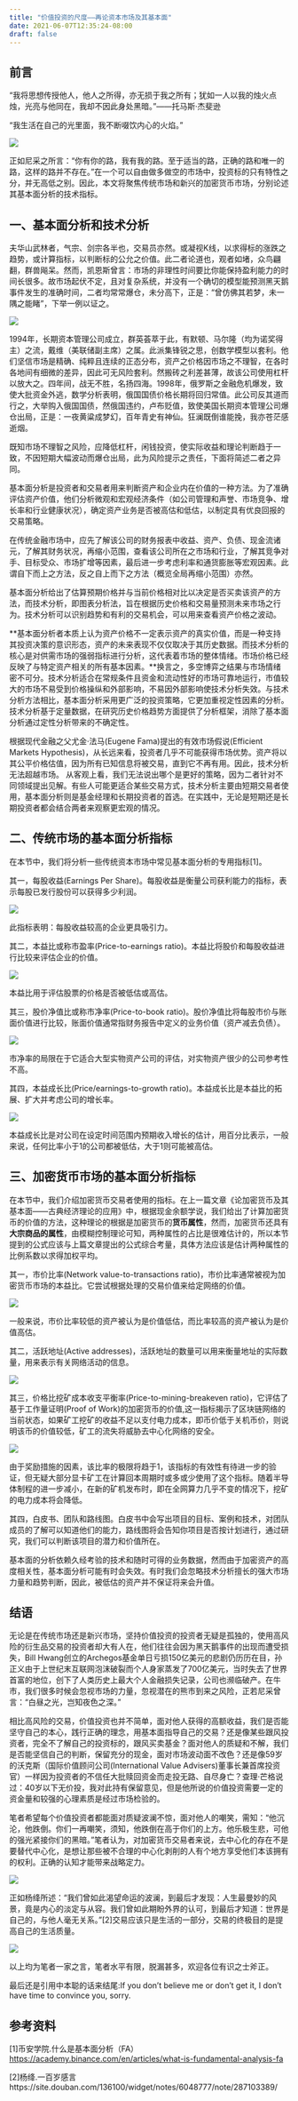 ```yaml
---
title: "价值投资的尺度——再论资本市场及其基本面"
date: 2021-06-07T12:35:24-08:00
draft: false
---
```


前言
--

“我将思想传授他人，他人之所得，亦无损于我之所有；犹如一人以我的烛火点烛，光亮与他同在，我却不因此身处黑暗。”——托马斯·杰斐逊

“我生活在自己的光里面，我不断啜饮内心的火焰。”

[![](https://z3.ax1x.com/2021/07/27/W5kHsK.md.png#vwid=680&vhei=779)](https://imgtu.com/i/W5kHsK)

正如尼采之所言：“你有你的路，我有我的路。至于适当的路，正确的路和唯一的路，这样的路并不存在。”在一个可以自由做多做空的市场中，投资标的只有特性之分，并无高低之别。因此，本文将聚焦传统市场和新兴的加密货币市场，分别论述其基本面分析的技术指标。

一、基本面分析和技术分析
------------

夫华山武林者，气宗、剑宗各半也，交易员亦然。或凝视K线，以求得标的涨跌之趋势，或计算指标，以判断标的公允之价值。此二者论道也，观者如堵，众鸟翩翻，群兽飚呆。然而，凯恩斯曾言：市场的非理性时间要比你能保持盈利能力的时间长很多。故市场起伏不定，且对复杂系统，并没有一个确切的模型能预测黑天鹅事件发生的准确时间，二者均常常爆仓，未分高下，正是：“曾仿佛其若梦，未一隅之能睹”，下举一例以证之。

[![](https://z3.ax1x.com/2021/07/27/W5k1PA.md.png#vwid=680&vhei=513)](https://imgtu.com/i/W5k1PA)

1994年，长期资本管理公司成立，群英荟萃于此，有默顿、马尔隆（均为诺奖得主）之流，戴维（美联储副主席）之属。此派集锋锐之思，创数学模型以套利。他们坚信市场是精确、纯粹且连续的正态分布，资产之价格因市场之不理智，在各时各地间有细微的差异，因此可无风险套利。然搬砖之利差甚薄，故该公司使用杠杆以放大之。四年间，战无不胜，名扬四海。1998年，俄罗斯之金融危机爆发，致使大批资金外逃，数学分析表明，俄国国债价格长期将回归常值。此公司反其道而行之，大举购入俄国国债，然俄国违约，卢布贬值，致使美国长期资本管理公司爆仓出局，正是：一夜黄粱成梦幻，百年青史有神仙。狂澜既倒谁能挽，我亦苍茫感逝烟。

既知市场不理智之风险，应降低杠杆，闲钱投资，使实际收益和理论判断趋于一致，不因短期大幅波动而爆仓出局，此为风险提示之责任，下面将简述二者之异同。

基本面分析是投资者和交易者用来判断资产和企业内在价值的一种方法。为了准确评估资产价值，他们分析微观和宏观经济条件（如公司管理和声誉、市场竞争、增长率和行业健康状况），确定资产业务是否被高估和低估，以制定具有优良回报的交易策略。

在传统金融市场中，应先了解该公司的财务报表中收益、资产、负债、现金流诸元，了解其财务状况，再缩小范围，查看该公司所在之市场和行业，了解其竞争对手、目标受众、市场扩增等因素，最后进一步考虑利率和通货膨胀等宏观因素。此谓自下而上之方法，反之自上而下之方法（概览全局再缩小范围）亦然。

基本面分析给出了估算预期价格并与当前价格相对比以决定是否买卖该资产的方法，而技术分析，即图表分析法，旨在根据历史价格和交易量预测未来市场之行为。技术分析可以识别趋势和有利的交易机会，可以用来查看资产价格之波动。

**基本面分析者本质上认为资产价格不一定表示资产的真实价值，而是一种支持其投资决策的意识形态，资产的未来表现不仅仅取决于其历史数据。而技术分析的核心是对供需市场的强弱指标进行分析，这代表着市场的整体情绪。市场价格已经反映了与特定资产相关的所有基本因素。**换言之，多空博弈之结果与市场情绪密不可分。技术分析适合在常规条件且资金和流动性好的市场可靠地运行，市值较大的市场不易受到价格操纵和外部影响，不易因外部影响使技术分析失效。与技术分析方法相比，基本面分析采用更广泛的投资策略，它更加重视定性因素的分析。技术分析基于定量数据，在研究历史价格趋势方面提供了分析框架，消除了基本面分析通过定性分析带来的不确定性。

根据现代金融之父尤金·法马(Eugene Fama)提出的有效市场假说(Efficient Markets Hypothesis)，从长远来看，投资者几乎不可能获得市场优势。资产将以其公平价格估值，因为所有已知信息将被交易，直到它不再有用。因此，技术分析无法超越市场。
从客观上看，我们无法说出哪个是更好的策略，因为二者针对不同领域提出见解。有些人可能更适合某些交易方式，技术分析主要由短期交易者使用，基本面分析则是基金经理和长期投资者的首选。在实践中，无论是短期还是长期投资者都会结合两者来观察更宏观的情况。

二、传统市场的基本面分析指标
--------------

在本节中，我们将分析一些传统资本市场中常见基本面分析的专用指标[1]。

其一，每股收益(Earnings Per Share)。每股收益是衡量公司获利能力的指标，表示每股已发行股份可以获得多少利润。

[![](https://z3.ax1x.com/2021/07/27/W5Fnts.png#vwid=787&vhei=115)](https://imgtu.com/i/W5Fnts)

此指标表明：每股收益较高的企业更具吸引力。

其二，本益比或称市盈率(Price-to-earnings ratio)。本益比将股价和每股收益进行比较来评估企业的价值。
 
[![](https://z3.ax1x.com/2021/07/27/W5FGBF.png#vwid=448&vhei=111)](https://imgtu.com/i/W5FGBF)

本益比用于评估股票的价格是否被低估或高估。

其三，股价净值比或称市净率(Price-to-book ratio)。股价净值比将每股市价与账面价值进行比较，账面价值通常指财务报告中定义的业务价值（资产减去负债）。

[![](https://z3.ax1x.com/2021/07/27/W5FW9I.png#vwid=596&vhei=98)](https://imgtu.com/i/W5FW9I)

市净率的局限在于它适合大型实物资产公司的评估，对实物资产很少的公司参考性不高。

其四，本益成长比(Price/earnings-to-growth ratio)。本益成长比是本益比的拓展、扩大并考虑公司的增长率。

[![](https://z3.ax1x.com/2021/07/27/W5FTHg.png#vwid=617&vhei=89)](https://imgtu.com/i/W5FTHg)

本益成长比是对公司在设定时间范围内预期收入增长的估计，用百分比表示，一般来说，任何比率小于1的公司都被低估，大于1则可能被高估。

三、加密货币市场的基本面分析指标
----------------

在本节中，我们介绍加密货币交易者使用的指标。在上一篇文章《论加密货币及其基本面——古典经济理论的应用》中，根据现金余额学说，我们给出了计算加密货币的价值的方法，这种理论的根据是加密货币的**货币属性**，然而，加密货币还具有**大宗商品的属性**，由模糊控制理论可知，两种属性的占比是很难估计的，所以本节提到的公式应该与上篇文章提出的公式综合考量，具体方法应该是估计两种属性的比例系数以求得加权平均。

其一，市价比率(Network value-to-transactions ratio)，市价比率通常被视为加密货币市场的本益比。它尝试根据处理的交易价值来给定网络的价值。

[![](https://z3.ax1x.com/2021/07/27/W5FX3q.png#vwid=587&vhei=84)](https://imgtu.com/i/W5FX3q)

一般来说，市价比率较低的资产被认为是价值低估，而比率较高的资产被认为是价值高估。

其二，活跃地址(Active addresses)，活跃地址的数量可以用来衡量地址的实际数量，用来表示有关网络活动的信息。

[![](https://z3.ax1x.com/2021/07/27/W5ACsf.md.png#vwid=680&vhei=955)](https://imgtu.com/i/W5ACsf)

其三，价格比挖矿成本收支平衡率(Price-to-mining-breakeven ratio)，它评估了基于工作量证明(Proof of Work)的加密货币的价值,这一指标揭示了区块链网络的当前状态，如果矿工挖矿的收益不足以支付电力成本，即币价低于关机币价，则说明该币的价值较低，矿工的流失将威胁去中心化网络的安全。
    
[![](https://z3.ax1x.com/2021/07/27/W5kCE4.png#vwid=486&vhei=91)](https://imgtu.com/i/W5kCE4)

由于奖励措施的因素，该比率的极限将趋于1，该指标的有效性有待进一步的验证，但无疑大部分显卡矿工在计算回本周期时或多或少使用了这个指标。随着半导体制程的进一步减小，在新的矿机发布时，即在全网算力几乎不变的情况下，挖矿的电力成本将会降低。

其四，白皮书、团队和路线图。白皮书中会写出项目的目标、案例和技术，对团队成员的了解可以知道他们的能力，路线图将会告知你项目是否按计划进行，通过研究，我们可以判断该项目的潜力和价值所在。

基本面的分析依赖久经考验的技术和随时可得的业务数据，然而由于加密资产的高度相关性，基本面分析可能有时会失效。有时我们会忽略技术分析擅长的强大市场力量和趋势判断，因此，被低估的资产并不保证将来会升值。

结语
--

无论是在传统市场还是新兴市场，坚持价值投资的投资者无疑是孤独的，使用高风险的衍生品交易的投资者却大有人在，他们往往会因为黑天鹅事件的出现而遭受损失，Bill Hwang创立的Archegos基金单日亏损150亿美元的悲剧仍历历在目，孙正义由于上世纪末互联网泡沫破裂而个人身家蒸发了700亿美元，当时失去了世界首富的地位，创下了人类历史上最大个人金融损失记录，公司也濒临破产。在牛市，我们很多时候会忽视市场的力量，忽视潜在的熊市到来之风险，正若尼采曾言：“白昼之光，岂知夜色之深。”

相比高风险的交易，价值投资也并不简单，面对他人获得的高额收益，我们是否能坚守自己的本心，践行正确的理念，用基本面指导自己的交易？还是像某些跟风投资者，完全不了解自己的投资标的，跟风买卖基金？面对他人的质疑和不解，我们是否能坚信自己的判断，保留充分的现金，面对市场波动面不改色？还是像59岁的沃克斯（国际价值顾问公司(International Value Advisers)董事长兼首席投资官）一样因为投资者的不信任大批赎回资金而走投无路、自尽身亡？查理·芒格说过：40岁以下无价投，我对此持有保留意见，但是他所说的价值投资需要一定的资金量和较强的心理素质是经过市场检验的。

笔者希望每个价值投资者都能面对质疑波澜不惊，面对他人的嘲笑，需知：“他沉沦，他跌倒。你们一再嘲笑，须知，他跌倒在高于你们的上方。他乐极生悲，可他的强光紧接你们的黑暗。”笔者认为，对加密货币交易者来说，去中心化的存在不是要替代中心化，是想让那些被不合理的中心化剥削的人有个地方享受他们本该拥有的权利。正确的认知才能带来战略定力。

[![](https://z3.ax1x.com/2021/07/27/W5kWa4.md.png#vwid=680&vhei=634)](https://imgtu.com/i/W5kWa4)

正如杨绛所述：“我们曾如此渴望命运的波澜，到最后才发现：人生最曼妙的风景，竟是内心的淡定与从容。我们曾如此期盼外界的认可，到最后才知道：世界是自己的，与他人毫无关系。”[2]交易应该只是生活的一部分，交易的终极目的是提高自己的生活质量。

[![](https://z3.ax1x.com/2021/07/27/W5AVij.png#vwid=465&vhei=697)](https://imgtu.com/i/W5AVij)

以上均为笔者一家之言，笔者水平有限，脱漏甚多，欢迎各位有识之士斧正。

最后还是引用中本聪的话来结尾:If you don’t believe me or don’t get it, I don’t have time to convince you, sorry.

参考资料
----

[1]币安学院.什么是基本面分析（FA）https://academy.binance.com/en/articles/what-is-fundamental-analysis-fa

[2]杨绛.一百岁感言https://site.douban.com/136100/widget/notes/6048777/note/287103389/
